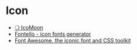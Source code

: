 # Icon

* [❍ IcoMoon](https://icomoon.io/)
* [Fontello - icon fonts generator](http://fontello.com/)
* [Font Awesome, the iconic font and CSS toolkit](http://fortawesome.github.io/Font-Awesome/)
